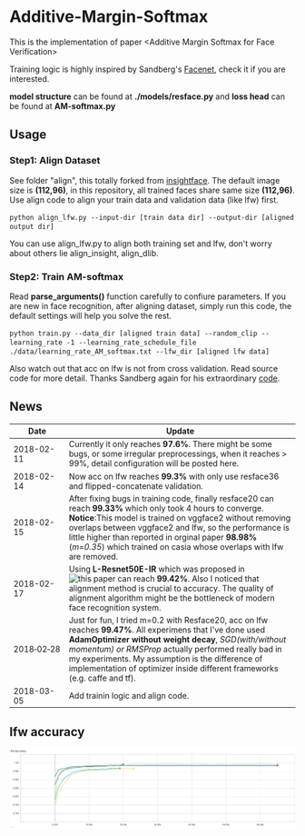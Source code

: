 # Additive-Margin-Softmax
This is the implementation of paper &lt;Additive Margin Softmax for Face Verification>

Training logic is highly inspired by Sandberg's [Facenet](https://github.com/davidsandberg/facenet), check it if you are interested.

**model structure** can be found at **./models/resface.py** 
and 
**loss head** can be found at **AM-softmax.py**

## Usage
### Step1: Align Dataset
See folder "align", this totally forked from [insightface](https://github.com/deepinsight/insightface/tree/master/src/align). The default image size is **(112,96)**, in this repository, all trained faces share same size **(112,96)**. Use align code to align your train data and validation data (like lfw) first. 
```
python align_lfw.py --input-dir [train data dir] --output-dir [aligned output dir]
```
You can use align_lfw.py to align both training set and lfw, don't worry about others lie align_insight, align_dlib.

### Step2: Train AM-softmax
Read **parse_arguments()** function carefully to confiure parameters. If you are new in face recognition, after aligning dataset, simply run this code, the default settings will help you solve the rest.
```
python train.py --data_dir [aligned train data] --random_clip --learning_rate -1 --learning_rate_schedule_file ./data/learning_rate_AM_softmax.txt --lfw_dir [aligned lfw data]
```
Also watch out that acc on lfw is not from cross validation. Read source code for more detail. Thanks Sandberg again for his extraordinary [code](https://github.com/davidsandberg/facenet).

## News
| Date     | Update |
|----------|--------|
| 2018-02-11 | Currently it only reaches **97.6%**. There might be some bugs, or some irregular preprocessings, when it reaches > 99%, detail configuration will be posted here. |
| 2018-02-14 | Now acc on lfw reaches **99.3%** with only use resface36 and flipped-concatenate validation. |
| 2018-02-15 | After fixing bugs in training code, finally resface20 can reach **99.33%** which only took 4 hours to converge. **Notice**:This model is trained on vggface2 without removing overlaps between vggface2 and lfw, so the performance is little higher than reported in orginal paper **98.98%**(*m=0.35*) which trained on casia whose overlaps with lfw are removed.|
| 2018-02-17 | Using **L-Resnet50E-IR** which was proposed in ![this paper](https://arxiv.org/abs/1801.07698) can reach **99.42%**. Also I noticed that alignment method is crucial to accuracy. The quality of alignment algorithm might be the bottleneck of modern face recognition system.|
| 2018&#8209;02&#8209;28 | Just for fun, I tried m=0.2 with Resface20, acc on lfw reaches **99.47%**. All experimens that I've done used **AdamOptimizer without weight decay**, *SGD(with/without momentum) or RMSProp* actually performed really bad in my experiments. My assumption is the difference of implementation of optimizer inside different frameworks (e.g. caffe and tf). |
| 2018-03-05 | Add trainin logic and align code.|
## lfw accuracy
![img](./tfboard/lfw_acc.png)
